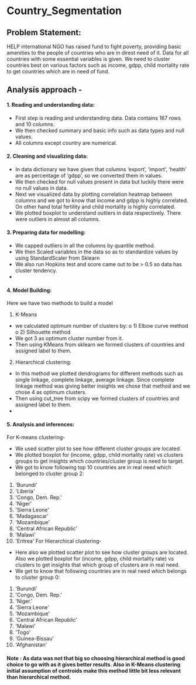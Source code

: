 # Country_Segmentation

## Problem Statement:
HELP international NGO has raised fund to fight poverty, providing basic amenities to the people of
countries who are in direst need of it. Data for all countries with some essential variables is given. We need
to cluster countries best on various factors such as income, gdpp, child mortality rate to get countries
which are in need of fund.

## Analysis approach - 
#### 1. Reading and understanding data:
- First step is reading and understanding data. Data contains 167 rows and 10 columns.
- We then checked summary and basic info such as data types and null values.
- All columns except country are numerical.
#### 2. Cleaning and visualizing data:
- In data dictionary we have given that columns ‘export’, ‘import’, ‘health’ are as percentage of
‘gdpp’, so we converted them in values.
- We then checked for null values present in data but luckily there were no null values in data.
- Next we visualized data by plotting correlation heatmap between columns and we got to know that
income and gdpp is highly correlated. On other hand total fertility and child mortality is highly
correlated.
- We plotted boxplot to understand outliers in data respectively. There were outliers in almost all
columns.
#### 3. Preparing data for modelling:
- We capped outliers in all the columns by quantile method.
- We then Scaled variables in the data so as to standardize values by using StandardScaler from
Sklearn
- We also run Hopkins test and score came out to be > 0.5 so data has cluster tendency.
- 
#### 4. Model Building:
Here we have two methods to build a model
1. K-Means
- we calculated optimum number of clusters by:
o 1) Elbow curve method
o 2) Silhouette method
- We got 3 as optimum cluster number from it.
- Then using KMeans from sklearn we formed clusters of countries and assigned label to them.
2. Hierarchical clustering:
- In this method we plotted dendrograms for different methods such as single linkage, complete
linkage, average linkage. Since complete linkage method was giving better insights we chose that
method and we chose 4 as optimum clusters.
- Then using cut_tree from scipy we formed clusters of countries and assigned label to them.
- 
#### 5. Analysis and inferences:
For K-means clustering-
- We used scatter plot to see how different cluster groups are located.
- We plotted boxplot for (income, gdpp, child mortality rate) vs clusters groups to get insights which
countries/cluster group is need to target.
- We got to know following top 10 countries are in real need which belonged to cluster group 2:
1) 'Burundi'
2) 'Liberia'
3) 'Congo, Dem. Rep.'
4) 'Niger'
5) 'Sierra Leone'
6) 'Madagascar'
7) 'Mozambique'
8) 'Central African Republic'
9) 'Malawi'
10) 'Eritrea'
For Hierarchical clustering-
- Here also we plotted scatter plot to see how cluster groups are located.
Also we plotted boxplot for (income, gdpp, child mortality rate) vs clusters to get insights that
which group of clusters are in real need.
- We get to know that following countries are in real need which belongs to cluster group 0:
1) 'Burundi'
2) 'Congo, Dem. Rep.'
3) 'Niger.'
4) 'Sierra Leone'
5) 'Mozambique'
6) 'Central African Republic'
7) 'Malawi'
8) 'Togo'
9) 'Guinea-Bissau'
10) 'Afghanistan'

#### Note : As data was not that big so choosing hierarchical method is good choice to go with as it gives better results. Also in K-Means clustering initial assumption of centroids make this method little bit less relevant than hierarchical method.

